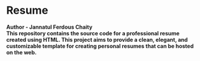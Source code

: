 # Resume
<b>Author - Jannatul Ferdous Chaity <b/><br/>
This repository contains the source code for a professional resume created using HTML. This project aims to provide a clean, elegant, and customizable template for creating personal resumes that can be hosted on the web.
